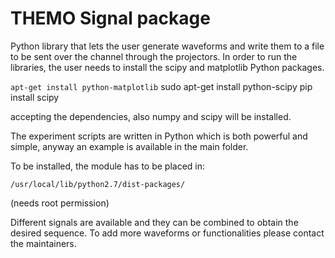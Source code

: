 THEMO Signal package
====================

Python library that lets the user generate waveforms and write them to a file to be sent over the channel through the projectors.
In order to run the libraries, the user needs to install the scipy and matplotlib Python packages.

`apt-get install python-matplotlib`
sudo apt-get install python-scipy
pip install scipy

accepting the dependencies, also numpy and scipy will be installed.

The experiment scripts are written in Python which is both powerful and simple, anyway an example is available in the main folder.

To be installed, the module has to be placed in:

`/usr/local/lib/python2.7/dist-packages/`

(needs root permission)

Different signals are available and they can be combined to obtain the desired sequence. To add more waveforms or functionalities please contact the maintainers.